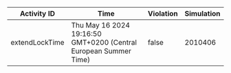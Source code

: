 | Activity ID | Time | Violation | Simulation |
| --- | --- | --- | --- |
| extendLockTime | Thu May 16 2024 19:16:50 GMT+0200 (Central European Summer Time) | false | 2010406 |